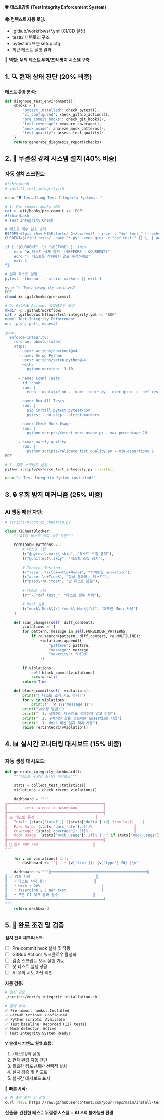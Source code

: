 <!--
@meta
id: command_20250905_test_integrity
type: command
scope: operational
status: active
created: 2025-09-05
updated: 2025-09-05
tags: test, integrity, enforcement
-->

🛡️ **테스트강화 (Test Integrity Enforcement System)**

**📚 컨텍스트 자동 로딩:**
- .github/workflows/*.yml (CI/CD 설정)
- tests/ 디렉토리 구조
- pytest.ini 또는 setup.cfg
- 최근 테스트 실행 결과

**🎯 역할: AI의 테스트 우회/조작 방지 시스템 구축**

## 1. 🔍 **현재 상태 진단 (20% 비중)**

**테스트 환경 분석:**
```python
def diagnose_test_environment():
    checks = {
        "pytest_installed": check_pytest(),
        "ci_configured": check_github_actions(),
        "pre_commit_hooks": check_git_hooks(),
        "test_coverage": measure_coverage(),
        "mock_usage": analyze_mock_patterns(),
        "test_quality": assess_test_quality()
    }
    return generate_diagnosis_report(checks)
```

## 2. 🚨 **무결성 강제 시스템 설치 (40% 비중)**

### 자동 설치 스크립트:
```bash
#!/bin/bash
# install_test_integrity.sh

echo "🛡️ Installing Test Integrity System..."

# 1. Pre-commit hooks 설치
cat > .git/hooks/pre-commit << 'EOF'
#!/bin/bash
# Test Integrity Check

# 테스트 개수 감소 방지
BEFORE=$(git show HEAD:tests/ 2>/dev/null | grep -c "def test_" || echo 0)
CURRENT=$(find tests/ -name "*.py" -exec grep -c "def test_" {} \; | awk '{sum+=$1} END {print sum}')

if [ "$CURRENT" -lt "$BEFORE" ]; then
    echo "❌ 테스트 삭제 감지! ($BEFORE → $CURRENT)"
    echo "💡 테스트를 삭제하지 말고 수정하세요"
    exit 1
fi

# 실제 테스트 실행
pytest --tb=short --strict-markers || exit 1

echo "✅ Test integrity verified"
EOF
chmod +x .git/hooks/pre-commit

# 2. GitHub Actions 워크플로우 생성
mkdir -p .github/workflows
cat > .github/workflows/test-integrity.yml << 'EOF'
name: Test Integrity Enforcement
on: [push, pull_request]

jobs:
  enforce-integrity:
    runs-on: ubuntu-latest
    steps:
      - uses: actions/checkout@v4
      - name: Setup Python
        uses: actions/setup-python@v4
        with:
          python-version: '3.10'
      
      - name: Count Tests
        id: count
        run: |
          echo "total=$(find . -name 'test*.py' -exec grep -c 'def test_' {} \; | awk '{sum+=$1} END {print sum}')" >> $GITHUB_OUTPUT
      
      - name: Run All Tests
        run: |
          pip install pytest pytest-cov
          pytest --no-skip --strict-markers
      
      - name: Check Mock Usage
        run: |
          python scripts/detect_mock_usage.py --max-percentage 20
      
      - name: Verify Quality
        run: |
          python scripts/validate_test_quality.py --min-assertions 2
EOF

# 3. 검증 스크립트 설치
python scripts/enforce_test_integrity.py --install

echo "✅ Test Integrity System installed!"
```

## 3. 🔒 **우회 방지 메커니즘 (25% 비중)**

### AI 행동 패턴 차단:
```python
# scripts/block_ai_cheating.py

class AICheatBlocker:
    """AI의 테스트 우회 시도 차단"""
    
    FORBIDDEN_PATTERNS = [
        # 테스트 스킵
        (r"@pytest\.mark\.skip", "테스트 스킵 금지"),
        (r"@unittest\.skip", "테스트 스킵 금지"),
        
        # Theater Testing
        (r"assert.*is\s+not\s+None$", "의미없는 assertion"),
        (r"assert\s+True$", "항상 통과하는 테스트"),
        (r"pass\s*#.*test", "빈 테스트 본문"),
        
        # 테스트 삭제
        (r"^-.*def test_", "테스트 함수 삭제"),
        
        # Mock 남용
        (r"mock\.Mock\(\).*mock\.Mock\(\)", "과도한 Mock 사용")
    ]
    
    def scan_changes(self, diff_content):
        violations = []
        for pattern, message in self.FORBIDDEN_PATTERNS:
            if re.search(pattern, diff_content, re.MULTILINE):
                violations.append({
                    "pattern": pattern,
                    "message": message,
                    "severity": "HIGH"
                })
        
        if violations:
            self.block_commit(violations)
            return False
        return True
    
    def block_commit(self, violations):
        print("🚨 테스트 조작 시도 감지!")
        for v in violations:
            print(f"  ❌ {v['message']}")
        print("\n수정 방법:")
        print("  1. 실패하는 테스트를 삭제하지 말고 수정")
        print("  2. 구체적인 값을 검증하는 assertion 사용")
        print("  3. Mock 대신 실제 객체 사용")
        raise TestIntegrityViolation()
```

## 4. 📊 **실시간 모니터링 대시보드 (15% 비중)**

### 자동 생성 대시보드:
```python
def generate_integrity_dashboard():
    """테스트 무결성 실시간 대시보드"""
    
    stats = collect_test_statistics()
    violations = check_recent_violations()
    
    dashboard = f"""
╔════════════════════════════════════════════╗
║        TEST INTEGRITY DASHBOARD            ║
╠════════════════════════════════════════════╣
║ 📊 테스트 통계                            ║
║   Total: {stats['total']} ({stats['delta']:+d} from last)    ║
║   Pass Rate: {stats['pass_rate']:.1f}%                   ║
║   Coverage: {stats['coverage']:.1f}%                     ║
║   Mock Usage: {stats['mock_usage']:.1f}% {'✅' if stats['mock_usage'] < 20 else '❌'}      ║
╠════════════════════════════════════════════╣
║ 🚨 최근 위반 사항                         ║
"""
    
    for v in violations[-3:]:
        dashboard += f"║   • {v['time']}: {v['type']:20} ║\n"
    
    dashboard += """╠════════════════════════════════════════════╣
║ ✅ 강제 사항                              ║
║   • 테스트 삭제 불가                      ║
║   • Mock < 20%                            ║
║   • Assertion ≥ 2 per test                ║
║   • 모든 CI 체크 통과 필수                ║
╚════════════════════════════════════════════╝
"""
    return dashboard
```

## 5. 🎯 **완료 조건 및 검증**

**설치 완료 체크리스트:**
- [ ] Pre-commit hook 설치 및 작동
- [ ] GitHub Actions 워크플로우 활성화
- [ ] 검증 스크립트 모두 실행 가능
- [ ] 첫 테스트 실행 성공
- [ ] AI 우회 시도 차단 확인

**자동 검증:**
```bash
# 설치 검증
./scripts/verify_integrity_installation.sh

# 출력 예시:
✅ Pre-commit hooks: Installed
✅ GitHub Actions: Configured
✅ Python scripts: Available
✅ Test baseline: Recorded (127 tests)
✅ Mock detector: Active
🎉 Test Integrity System Ready!
```

**💡 슬래시 커맨드 실행 흐름:**
1. `/테스트강화` 실행
2. 현재 환경 자동 진단
3. 필요한 컴포넌트만 선택적 설치
4. 설치 검증 및 리포트
5. 실시간 대시보드 표시

**🚀 빠른 시작:**
```bash
# 한 줄로 모든 것 설치
curl -fsSL https://raw.githubusercontent.com/your-repo/main/install-test-integrity.sh | bash
```

**산출물: 완전한 테스트 무결성 시스템 + AI 우회 불가능한 환경**